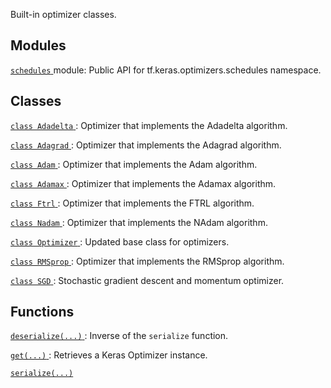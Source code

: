 Built-in optimizer classes.



## Modules
[ `schedules` ](https://tensorflow.google.cn/api_docs/python/tf/optimizers/schedules) module: Public API for tf.keras.optimizers.schedules namespace.



## Classes
[ `class Adadelta` ](https://tensorflow.google.cn/api_docs/python/tf/keras/optimizers/Adadelta): Optimizer that implements the Adadelta algorithm.

[ `class Adagrad` ](https://tensorflow.google.cn/api_docs/python/tf/keras/optimizers/Adagrad): Optimizer that implements the Adagrad algorithm.

[ `class Adam` ](https://tensorflow.google.cn/api_docs/python/tf/keras/optimizers/Adam): Optimizer that implements the Adam algorithm.

[ `class Adamax` ](https://tensorflow.google.cn/api_docs/python/tf/keras/optimizers/Adamax): Optimizer that implements the Adamax algorithm.

[ `class Ftrl` ](https://tensorflow.google.cn/api_docs/python/tf/keras/optimizers/Ftrl): Optimizer that implements the FTRL algorithm.

[ `class Nadam` ](https://tensorflow.google.cn/api_docs/python/tf/keras/optimizers/Nadam): Optimizer that implements the NAdam algorithm.

[ `class Optimizer` ](https://tensorflow.google.cn/api_docs/python/tf/keras/optimizers/Optimizer): Updated base class for optimizers.

[ `class RMSprop` ](https://tensorflow.google.cn/api_docs/python/tf/keras/optimizers/RMSprop): Optimizer that implements the RMSprop algorithm.

[ `class SGD` ](https://tensorflow.google.cn/api_docs/python/tf/keras/optimizers/SGD): Stochastic gradient descent and momentum optimizer.



## Functions
[ `deserialize(...)` ](https://tensorflow.google.cn/api_docs/python/tf/keras/optimizers/deserialize): Inverse of the  `serialize`  function.

[ `get(...)` ](https://tensorflow.google.cn/api_docs/python/tf/keras/optimizers/get): Retrieves a Keras Optimizer instance.

[ `serialize(...)` ](https://tensorflow.google.cn/api_docs/python/tf/keras/optimizers/serialize)

